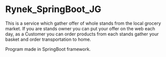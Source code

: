# Rynek_SpringBoot_JG

This is a service which gather offer of whole stands from the local grocery market. 
If you are stands owner you can put your offer on the web each day, as a Customer you can order 
products from each stands gather your basket and order transportation to home.

Program made in SpringBoot framework.
